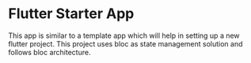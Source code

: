 # Flutter Starter App

This app is similar to a template app which will help in setting up a new flutter project. This project uses bloc as state management solution and follows bloc architecture.

